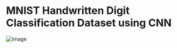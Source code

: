 # MNIST Handwritten Digit Classification Dataset using CNN
![image](https://user-images.githubusercontent.com/63863517/230658904-cb8df506-f5d8-4dbf-88e4-3545c108add3.png)
